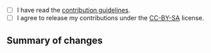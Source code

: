 - [ ] I have read the [contribution guidelines](https://github.com/tomodachi94/awesome-computercraft/blob/main/CONTRIBUTING.md).
- [ ] I agree to release my contributions under the [CC-BY-SA](https://github.com/tomodachi94/awesome-computercraft/blob/main/LICENSE.md) license.

## Summary of changes

<!-- Explain what was changed. -->
